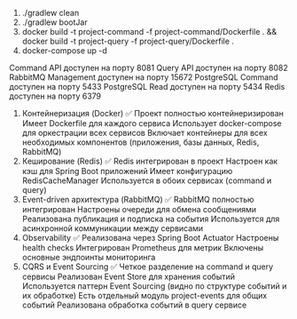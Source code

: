 1) ./gradlew clean
2) ./gradlew bootJar
3) docker build -t project-command -f project-command/Dockerfile . && docker build -t project-query -f project-query/Dockerfile .
4) docker-compose up -d

Command API доступен на порту 8081
Query API доступен на порту 8082
RabbitMQ Management доступен на порту 15672
PostgreSQL Command доступен на порту 5433
PostgreSQL Read доступен на порту 5434
Redis доступен на порту 6379

1. Контейнеризация (Docker) ✅
Проект полностью контейнеризирован
Имеет Dockerfile для каждого сервиса
Использует docker-compose для оркестрации всех сервисов
Включает контейнеры для всех необходимых компонентов (приложения, базы данных, Redis, RabbitMQ)
2. Кеширование (Redis) ✅
Redis интегрирован в проект
Настроен как кэш для Spring Boot приложений
Имеет конфигурацию RedisCacheManager
Используется в обоих сервисах (command и query)
3. Event-driven архитектура (RabbitMQ) ✅
RabbitMQ полностью интегрирован
Настроены очереди для обмена сообщениями
Реализована публикация и подписка на события
Используется для асинхронной коммуникации между сервисами
4. Observability ✅
Реализована через Spring Boot Actuator
Настроены health checks
Интегрирован Prometheus для метрик
Включены основные эндпоинты мониторинга
5. CQRS и Event Sourcing ✅
Четкое разделение на command и query сервисы
Реализован Event Store для хранения событий
Используется паттерн Event Sourcing (видно по структуре событий и их обработке)
Есть отдельный модуль project-events для общих событий
Реализована обработка событий в query сервисе
